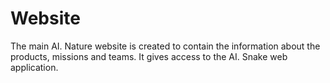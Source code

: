 # Website

The main AI. Nature website is created to contain the information about the products, missions and teams. It gives access to the AI. Snake web application.
